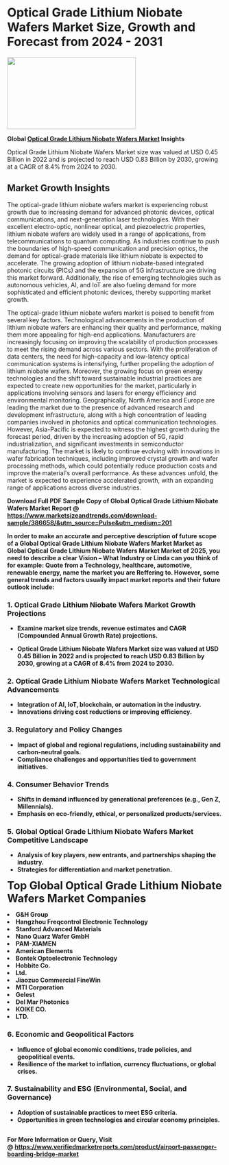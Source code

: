 <H1>Optical Grade Lithium Niobate Wafers Market Size, Growth and Forecast from 2024 - 2031</H1><img class="aligncenter size-medium wp-image-584254" src="https://thirdeyenews.in/wp-content/uploads/2024/09/Global-Market-Research-300x168.jpeg" alt="" width="300" height="168" /><p><strong>Global&nbsp;<a href="https://www.marketsizeandtrends.com/download-sample/386658/&amp;utm_source=Pulse&amp;utm_medium=201">Optical Grade Lithium Niobate Wafers Market</a> Insights</strong></p><p>Optical Grade Lithium Niobate Wafers Market size was valued at USD 0.45 Billion in 2022 and is projected to reach USD 0.83 Billion by 2030, growing at a CAGR of 8.4% from 2024 to 2030.</p><p><h2>Market Growth Insights</h2> <p>The optical-grade lithium niobate wafers market is experiencing robust growth due to increasing demand for advanced photonic devices, optical communications, and next-generation laser technologies. With their excellent electro-optic, nonlinear optical, and piezoelectric properties, lithium niobate wafers are widely used in a range of applications, from telecommunications to quantum computing. As industries continue to push the boundaries of high-speed communication and precision optics, the demand for optical-grade materials like lithium niobate is expected to accelerate. The growing adoption of lithium niobate-based integrated photonic circuits (PICs) and the expansion of 5G infrastructure are driving this market forward. Additionally, the rise of emerging technologies such as autonomous vehicles, AI, and IoT are also fueling demand for more sophisticated and efficient photonic devices, thereby supporting market growth.</p> <p><strong></strong></p> <p>The optical-grade lithium niobate wafers market is poised to benefit from several key factors. Technological advancements in the production of lithium niobate wafers are enhancing their quality and performance, making them more appealing for high-end applications. Manufacturers are increasingly focusing on improving the scalability of production processes to meet the rising demand across various sectors. With the proliferation of data centers, the need for high-capacity and low-latency optical communication systems is intensifying, further propelling the adoption of lithium niobate wafers. Moreover, the growing focus on green energy technologies and the shift toward sustainable industrial practices are expected to create new opportunities for the market, particularly in applications involving sensors and lasers for energy efficiency and environmental monitoring. Geographically, North America and Europe are leading the market due to the presence of advanced research and development infrastructure, along with a high concentration of leading companies involved in photonics and optical communication technologies. However, Asia-Pacific is expected to witness the highest growth during the forecast period, driven by the increasing adoption of 5G, rapid industrialization, and significant investments in semiconductor manufacturing. The market is likely to continue evolving with innovations in wafer fabrication techniques, including improved crystal growth and wafer processing methods, which could potentially reduce production costs and improve the material's overall performance. As these advances unfold, the market is expected to experience accelerated growth, with an expanding range of applications across diverse industries. <p><strong></p><p><span class=""><strong>Download Full PDF Sample Copy of Global Optical Grade Lithium Niobate Wafers Market Report</strong> @ <a href="https://www.marketsizeandtrends.com/download-sample/386658/&amp;utm_source=Pulse&amp;utm_medium=201" target="_blank">https://www.marketsizeandtrends.com/download-sample/386658/&amp;utm_source=Pulse&amp;utm_medium=201</a></span></p><p>In order to make an accurate and perceptive description of future scope of a Global&nbsp;Optical Grade Lithium Niobate Wafers Market Market as Global&nbsp;Optical Grade Lithium Niobate Wafers Market Market of 2025, you need to describe a clear Vision &ndash; What Industry or Linda can you think of for example: Quote from a Technology, healthcare, automotive, renewable energy, name the market you are Reffering to. However, some general trends and factors usually impact market reports and their future outlook include:</p><h3>1.&nbsp;<strong>Optical Grade Lithium Niobate Wafers Market Growth Projections</strong></h3><ul><li>Examine market size trends, revenue estimates and CAGR (Compounded Annual Growth Rate) projections.</li><li><p>Optical Grade Lithium Niobate Wafers Market size was valued at USD 0.45 Billion in 2022 and is projected to reach USD 0.83 Billion by 2030, growing at a CAGR of 8.4% from 2024 to 2030.</p></li></ul><h3>2.&nbsp;<strong>Optical Grade Lithium Niobate Wafers Market Technological Advancements</strong></h3><ul><li>Integration of AI, IoT, blockchain, or automation in the industry.</li><li>Innovations driving cost reductions or improving efficiency.</li></ul><h3>3.&nbsp;<strong>Regulatory and Policy Changes</strong></h3><ul><li>Impact of global and regional regulations, including sustainability and carbon-neutral goals.</li><li>Compliance challenges and opportunities tied to government initiatives.</li></ul><h3>4.&nbsp;<strong>Consumer Behavior Trends</strong></h3><ul><li>Shifts in demand influenced by generational preferences (e.g., Gen Z, Millennials).</li><li>Emphasis on eco-friendly, ethical, or personalized products/services.</li></ul><h3>5.&nbsp;<strong>Global Optical Grade Lithium Niobate Wafers Market Competitive Landscape</strong></h3><ul><li>Analysis of key players, new entrants, and partnerships shaping the industry.</li><li>Strategies for differentiation and market penetration.</li></ul><p data-pm-slice="1 1 []"><span style="color: inherit; font-family: inherit; font-size: 25px;">Top Global Optical Grade Lithium Niobate Wafers Market Companies</span></p><div class="" data-test-id=""><p><li>G&H Group</li><li> Hangzhou Freqcontrol Electronic Technology</li><li> Stanford Advanced Materials</li><li> Nano Quarz Wafer GmbH</li><li> PAM-XIAMEN</li><li> American Elements</li><li> Bontek Optoelectronic Technology</li><li> Hobbite Co.</li><li> Ltd.</li><li> Jiaozuo Commercial FineWin</li><li> MTI Corporation</li><li> Gelest</li><li> Del Mar Photonics</li><li> KOIKE CO.</li><li>LTD.</li></p></div><h3>6.&nbsp;<strong>Economic and Geopolitical Factors</strong></h3><ul><li>Influence of global economic conditions, trade policies, and geopolitical events.</li><li>Resilience of the market to inflation, currency fluctuations, or global crises.</li></ul><h3>7.&nbsp;<strong>Sustainability and ESG (Environmental, Social, and Governance)</strong></h3><ul><li>Adoption of sustainable practices to meet ESG criteria.</li><li>Opportunities in green technologies and circular economy principles.</li></ul><h2><strong style="font-size: 14px;">For More Information or Query, Visit @&nbsp;</strong><a style="background-color: #ffffff; font-size: 14px;" href="https://www.marketsizeandtrends.com/report/optical-grade-lithium-niobate-wafers-market/" target="_blank">https://www.verifiedmarketreports.com/product/airport-passenger-boarding-bridge-market</a></h2>
